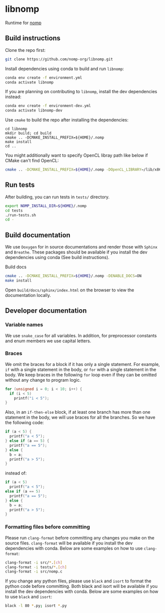 # libnomp

Runtime for [nomp](https://github.com/nomp-org/nomp)

## Build instructions

Clone the repo first:
```bash
git clone https://github.com/nomp-org/libnomp.git
```

Install dependencies using conda to build and run `libnomp`:
```bash
conda env create -f environment.yml
conda activate libnomp
```

If you are planning on contributing to `libnomp`, install the dev dependencies
instead:
```bash
conda env create -f environment-dev.yml
conda activate libnomp-dev
```

Use `cmake` to build the repo after installing the dependencies:
```
cd libnomp
mkdir build; cd build
cmake .. -DCMAKE_INSTALL_PREFIX=${HOME}/.nomp
make install
cd ..
```

You might additionally want to specify OpenCL libray path like below if CMake
can't find OpenCL:
```bash
cmake .. -DCMAKE_INSTALL_PREFIX=${HOME}/.nomp -DOpenCL_LIBRARY=/lib/x86_64-linux-gnu/libOpenCL.so.1
```

## Run tests

After building, you can run tests in `tests/` directory.
```bash
export NOMP_INSTALL_DIR=${HOME}/.nomp
cd tests
./run-tests.sh
cd -
```

## Build documentation

We use `Doxygen` for in source documentations and render those with `Sphinx` and
`Breathe`. These packages should be available if you install the dev dependencies
using conda (See build instructions).

Build docs
```bash
cmake .. -DCMAKE_INSTALL_PREFIX=${HOME}/.nomp -DENABLE_DOCS=ON
make install
```

Open `build/docs/sphinx/index.html` on the browser to view the documentation
locally.

## Developer documentation

### Variable names

We use `snake_case` for all variables. In addition, for preprocessor constants and
enum members we use capital letters.

### Braces

We omit the braces for a block if it has only a single statement. For example, `if`
with a single statement in the body, or `for` with a single statement in the body.
We keep braces in the following `for` loop even if they can be omitted without any
change to program logic.

```C
for (unsigned i = 0; i < 10; i++) {
  if (i < 5)
    printf("i < 5");
}
```

Also, in an `if-then-else` block, if at least one branch has more than one statement
in the body, we will use braces for all the branches. So we have the following code:

```C
if (a < 5) {
  printf("a < 5");
} else if (a == 5) {
  printf("a == 5");
} else {
  b = a;
  printf("a > 5");
}
```

instead of:

```C
if (a < 5)
  printf("a < 5");
else if (a == 5)
  printf("a == 5");
} else {
  b = a;
  printf("a > 5");
}
```

### Formatting files before committing

Please run `clang-format` before committing any changes you make on the source
files. `clang-format` will be available if you install the dev dependencies with
conda. Below are some examples on how to use `clang-format`:
```bash
clang-format -i src/*.[ch]
clang-format -i tests/*.[ch]
clang-format -i src/nomp.c
```

If you change any python files, please use `black` and `isort` to format the python
code before committing. Both black and isort will be available if you install the
dev dependencies with conda. Below are some examples on how to use `black` and `isort`:
```bash
black -l 80 *.py; isort *.py
```
